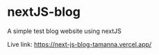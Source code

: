 # nextJS-blog

A simple test blog website using nextJS

Live link: https://next-js-blog-tamanna.vercel.app/
